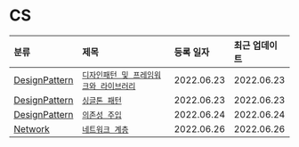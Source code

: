 # CS

| 분류                                                                                | 제목                                                                                                                                                      | 등록 일자  | 최근 업데이트 |
| :---------------------------------------------------------------------------------- | :-------------------------------------------------------------------------------------------------------------------------------------------------------- | :--------- | :------------ |
| [DesignPattern](https://github.com/jekwan/dev-archive/tree/master/cs/DesignPattern) | [`디자인패턴 및 프레임워크와 라이브러리`](https://github.com/jekwan/dev-archive/blob/master/cs/DesignPattern/design-pattern-and-library-and-framework.md) | 2022.06.23 | 2022.06.23    |
| [DesignPattern](https://github.com/jekwan/dev-archive/tree/master/cs/DesignPattern) | [`싱글톤 패턴`](https://github.com/jekwan/dev-archive/blob/master/cs/DesignPattern/singleton.md)                                                          | 2022.06.23 | 2022.06.23    |
| [DesignPattern](https://github.com/jekwan/dev-archive/tree/master/cs/DesignPattern) | [`의존성 주입`](https://github.com/jekwan/dev-archive/blob/master/cs/DesignPattern/dependency-injection.md)                                               | 2022.06.24 | 2022.06.24    |
| [Network](https://github.com/jekwan/dev-archive/tree/master/cs/network)             | [`네트워크 계층`](https://github.com/jekwan/dev-archive/blob/master/cs/network/tcp-ip-4-layer-and-osi-7-layer.md)                                         | 2022.06.26 | 2022.06.26    |
